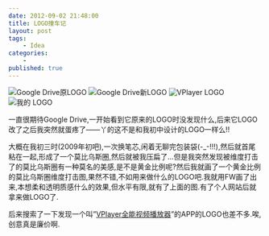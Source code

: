 ```yaml
---
date: 2012-09-02 21:48:00
title: LOGO撞车记
layout: post
tags:
    - Idea
categories:
    - 
published: true
---
```


![Google Drive原LOGO](http://photo2.bababian.com/upload6/20120902/1DCBD76B64951CE6C02D12082749A58F_100.jpg)
![Google Drive新LOGO](http://photo2.bababian.com/upload6/20120902/E211000D19034CE369E8F1F7C3BC28B3_100.jpg)
![VPlayer LOGO](http://photo2.bababian.com/upload6/20120902/87051DB241E96128AB17EE3798A1D7AB_100.jpg)
![我的 LOGO](http://photo2.bababian.com/upload6/20120902/433DE6DAFBEE849CD5E15A73ED5F140C_100.jpg)

一直很期待Google Drive,一开始看到它原来的LOGO时没发现什么,后来它LOGO改了之后我突然就蛋疼了——丫的这不是和我初中设计的LOGO一样么!!

大概在我初三时(2009年初吧),一次换笔芯,闲着无聊完包装袋(-_-!!!),然后就首尾粘在一起,形成了一个莫比乌斯圈,然后就被我压扁了…但是我突然发现被维度打击了的莫比乌斯圈有一种莫名的美感,是不是黄金比例呢?然后我就画了一个黄金比例的莫比乌斯圈维度打击图,果然不错,不如用来做什么的LOGO吧.我就用FW画了出来,本想柔和透明质感什么的效果,但水平有限,就有了上面的图.有了个人网站后就拿来做LOGO了.

后来搜索了一下发现一个叫”[VPlayer全能视频播放器](https://vplayer.net/)”的APP的LOGO也差不多.唉,创意真是廉价啊.
